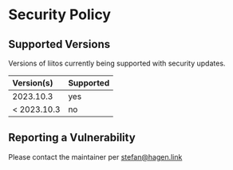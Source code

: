 # Security Policy

## Supported Versions

Versions of liitos currently being supported with security updates.

| Version(s)  | Supported |
|:----------- |:--------- |
| 2023.10.3   | yes       |
| < 2023.10.3 | no        |

## Reporting a Vulnerability

Please contact the maintainer per stefan@hagen.link
